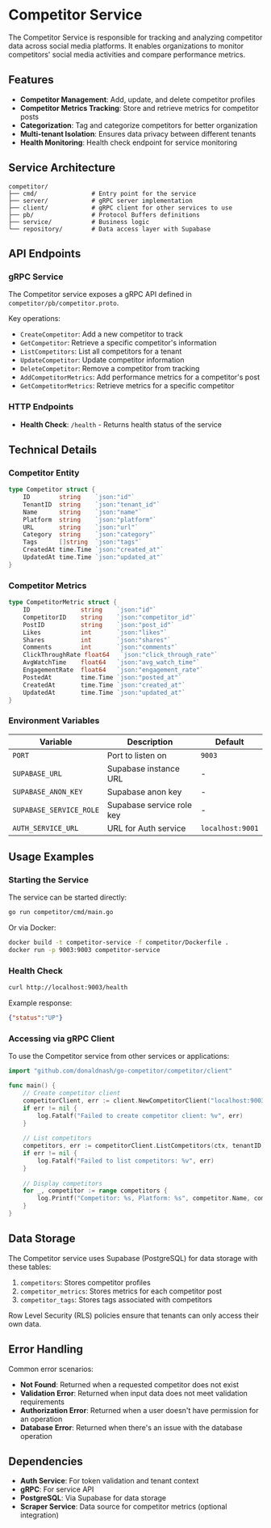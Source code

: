# Competitor Service

The Competitor Service is responsible for tracking and analyzing competitor data across social media platforms. It enables organizations to monitor competitors' social media activities and compare performance metrics.

## Features

- **Competitor Management**: Add, update, and delete competitor profiles
- **Competitor Metrics Tracking**: Store and retrieve metrics for competitor posts
- **Categorization**: Tag and categorize competitors for better organization
- **Multi-tenant Isolation**: Ensures data privacy between different tenants
- **Health Monitoring**: Health check endpoint for service monitoring

## Service Architecture

```
competitor/
├── cmd/               # Entry point for the service
├── server/            # gRPC server implementation
├── client/            # gRPC client for other services to use
├── pb/                # Protocol Buffers definitions
├── service/           # Business logic
└── repository/        # Data access layer with Supabase
```

## API Endpoints

### gRPC Service

The Competitor service exposes a gRPC API defined in `competitor/pb/competitor.proto`.

Key operations:
- `CreateCompetitor`: Add a new competitor to track
- `GetCompetitor`: Retrieve a specific competitor's information
- `ListCompetitors`: List all competitors for a tenant
- `UpdateCompetitor`: Update competitor information
- `DeleteCompetitor`: Remove a competitor from tracking
- `AddCompetitorMetrics`: Add performance metrics for a competitor's post
- `GetCompetitorMetrics`: Retrieve metrics for a specific competitor

### HTTP Endpoints

- **Health Check**: `/health` - Returns health status of the service

## Technical Details

### Competitor Entity

```go
type Competitor struct {
    ID        string    `json:"id"`
    TenantID  string    `json:"tenant_id"`
    Name      string    `json:"name"`
    Platform  string    `json:"platform"`
    URL       string    `json:"url"`
    Category  string    `json:"category"`
    Tags      []string  `json:"tags"`
    CreatedAt time.Time `json:"created_at"`
    UpdatedAt time.Time `json:"updated_at"`
}
```

### Competitor Metrics

```go
type CompetitorMetric struct {
    ID              string    `json:"id"`
    CompetitorID    string    `json:"competitor_id"`
    PostID          string    `json:"post_id"`
    Likes           int       `json:"likes"`
    Shares          int       `json:"shares"`
    Comments        int       `json:"comments"`
    ClickThroughRate float64   `json:"click_through_rate"`
    AvgWatchTime    float64   `json:"avg_watch_time"`
    EngagementRate  float64   `json:"engagement_rate"`
    PostedAt        time.Time `json:"posted_at"`
    CreatedAt       time.Time `json:"created_at"`
    UpdatedAt       time.Time `json:"updated_at"`
}
```

### Environment Variables

| Variable | Description | Default |
|----------|-------------|---------|
| `PORT` | Port to listen on | `9003` |
| `SUPABASE_URL` | Supabase instance URL | - |
| `SUPABASE_ANON_KEY` | Supabase anon key | - |
| `SUPABASE_SERVICE_ROLE` | Supabase service role key | - |
| `AUTH_SERVICE_URL` | URL for Auth service | `localhost:9001` |

## Usage Examples

### Starting the Service

The service can be started directly:

```bash
go run competitor/cmd/main.go
```

Or via Docker:

```bash
docker build -t competitor-service -f competitor/Dockerfile .
docker run -p 9003:9003 competitor-service
```

### Health Check

```bash
curl http://localhost:9003/health
```

Example response:
```json
{"status":"UP"}
```

### Accessing via gRPC Client

To use the Competitor service from other services or applications:

```go
import "github.com/donaldnash/go-competitor/competitor/client"

func main() {
    // Create competitor client
    competitorClient, err := client.NewCompetitorClient("localhost:9003")
    if err != nil {
        log.Fatalf("Failed to create competitor client: %v", err)
    }
    
    // List competitors
    competitors, err := competitorClient.ListCompetitors(ctx, tenantID)
    if err != nil {
        log.Fatalf("Failed to list competitors: %v", err)
    }
    
    // Display competitors
    for _, competitor := range competitors {
        log.Printf("Competitor: %s, Platform: %s", competitor.Name, competitor.Platform)
    }
}
```

## Data Storage

The Competitor service uses Supabase (PostgreSQL) for data storage with these tables:

1. `competitors`: Stores competitor profiles
2. `competitor_metrics`: Stores metrics for each competitor post
3. `competitor_tags`: Stores tags associated with competitors

Row Level Security (RLS) policies ensure that tenants can only access their own data.

## Error Handling

Common error scenarios:

- **Not Found**: Returned when a requested competitor does not exist
- **Validation Error**: Returned when input data does not meet validation requirements
- **Authorization Error**: Returned when a user doesn't have permission for an operation
- **Database Error**: Returned when there's an issue with the database operation

## Dependencies

- **Auth Service**: For token validation and tenant context
- **gRPC**: For service API
- **PostgreSQL**: Via Supabase for data storage
- **Scraper Service**: Data source for competitor metrics (optional integration) 